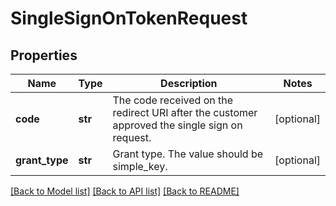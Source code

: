 # SingleSignOnTokenRequest

## Properties
Name | Type | Description | Notes
------------ | ------------- | ------------- | -------------
**code** | **str** | The code received on the redirect URI after the customer approved the single sign on request. | [optional] 
**grant_type** | **str** | Grant type.  The value should be simple_key. | [optional] 

[[Back to Model list]](../README.md#documentation-for-models) [[Back to API list]](../README.md#documentation-for-api-endpoints) [[Back to README]](../README.md)


